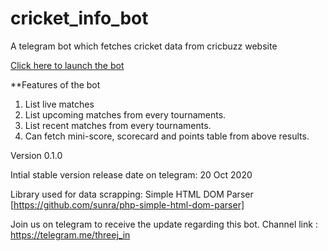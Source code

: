 # cricket_info_bot
A telegram bot which fetches cricket data from cricbuzz website

[Click here to launch the bot](https://telegram.me/cricket_info_bot)

**Features of the bot
1. List live matches
2. List upcoming matches from every tournaments.
3. List recent matches from every tournaments.
4. Can fetch mini-score, scorecard and points table from above results.

Version 0.1.0

Intial stable version release date on telegram: 20 Oct 2020

Library used for data scrapping: Simple HTML DOM Parser [https://github.com/sunra/php-simple-html-dom-parser]

Join us on telegram to receive the update regarding this bot.
Channel link : https://telegram.me/threej_in
